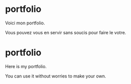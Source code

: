 # portfolio

Voici mon portfolio. 

Vous pouvez vous en servir sans soucis pour faire le votre.

# portfolio

Here is my portfolio.

You can use it without worries to make your own.
